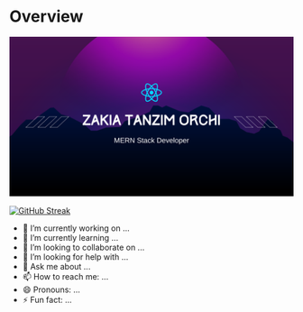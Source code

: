 # Overview

[![The San Juan Mountains are beautiful!](/assets/git-banner.png "San Juan Mountains")](www.linkedin.com/in/zakia-tanzim-orchi-a2263a290)

[![GitHub Streak](https://github-readme-streak-stats.herokuapp.com?user=Orchizakia00%20&theme=tokyonight-duo&hide_border=true&border_radius=6)](https://git.io/streak-stats)

- 🔭 I’m currently working on ...
- 🌱 I’m currently learning ...
- 👯 I’m looking to collaborate on ...
- 🤔 I’m looking for help with ...
- 💬 Ask me about ...
- 📫 How to reach me: ...
- 😄 Pronouns: ...
- ⚡ Fun fact: ...

